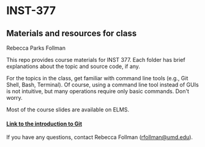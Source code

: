 # INST-377
## Materials and resources for class
Rebecca Parks Follman

This repo provides course materials for INST 377.
Each folder has brief explanations about the topic and source code, if any. 

For the topics in the class, get familiar with command line tools (e.g., Git Shell, Bash, Terminal). Of course, using a command line tool instead of GUIs is not intuitive, but many operations require only basic commands. Don't worry.

Most of the course slides are available on ELMS. 
#### [Link to the introduction to Git](git/) 
If you have any questions, contact Rebecca Follman (rfollman@umd.edu). 

